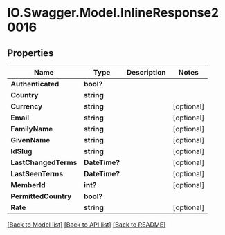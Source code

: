 # IO.Swagger.Model.InlineResponse20016
## Properties

Name | Type | Description | Notes
------------ | ------------- | ------------- | -------------
**Authenticated** | **bool?** |  | 
**Country** | **string** |  | 
**Currency** | **string** |  | [optional] 
**Email** | **string** |  | [optional] 
**FamilyName** | **string** |  | [optional] 
**GivenName** | **string** |  | [optional] 
**IdSlug** | **string** |  | [optional] 
**LastChangedTerms** | **DateTime?** |  | [optional] 
**LastSeenTerms** | **DateTime?** |  | [optional] 
**MemberId** | **int?** |  | [optional] 
**PermittedCountry** | **bool?** |  | 
**Rate** | **string** |  | [optional] 

[[Back to Model list]](../README.md#documentation-for-models) [[Back to API list]](../README.md#documentation-for-api-endpoints) [[Back to README]](../README.md)

